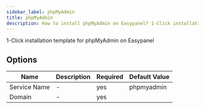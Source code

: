 ```yaml
---
sidebar_label: phpMyAdmin
title: phpMyAdmin
description: How to install phpMyAdmin on Easypanel? 1-Click installation template for phpMyAdmin on Easypanel
---
```


<!-- generated -->

1-Click installation template for phpMyAdmin on Easypanel

## Options

Name | Description | Required | Default Value
-|-|-|-
Service Name | - | yes | phpmyadmin
Domain | - | yes | 
